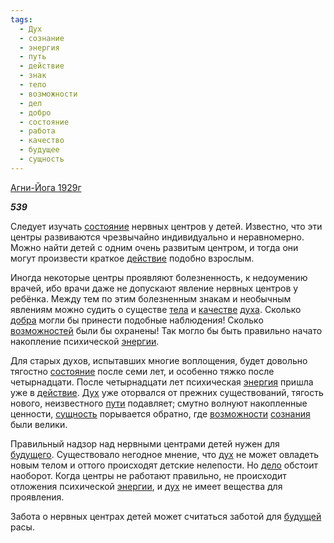```yaml
---
tags:
  - Дух
  - сознание
  - энергия
  - путь
  - действие
  - знак
  - тело
  - возможности
  - дел
  - добро
  - состояние
  - работа
  - качество
  - будущее
  - сущность
---
```

[Агни-Йога 1929г](https://127.0.0.1:4002/agni/1929)

___539___

Следует изучать [состояние](../../../tags/#состояние) нервных центров у детей. Известно, что эти центры развиваются чрезвычайно индивидуально и неравномерно. Можно найти детей с одним очень развитым центром, и тогда они могут произвести краткое [действие](../../../tags/#действие) подобно взрослым.   

Иногда некоторые центры проявляют болезненность, к недоумению врачей, ибо врачи даже не допускают явление нервных центров у ребёнка. Между тем по этим болезненным знакам и необычным явлениям можно судить о существе [тела](../../../tags/#[тело](../../../tags/#тело)) и [качестве](../../../tags/#качество) [духа](../../../tags/#[Дух](../../../tags/#Дух)). Сколько [добра](../../../tags/#добро) могли бы принести подобные наблюдения! Сколько [возможностей](../../../tags/#[возможности](../../../tags/#возможности)) были бы охранены! Так могло бы быть правильно начато накопление психической [энергии](../../../tags/#[энергия](../../../tags/#энергия)).   

Для старых духов, испытавших многие воплощения, будет довольно тягостно [состояние](../../../tags/#состояние) после семи лет, и особенно тяжко после четырнадцати. После четырнадцати лет психическая [энергия](../../../tags/#энергия) пришла уже в [действие](../../../tags/#действие). [Дух](../../../tags/#Дух) уже оторвался от прежних существований, тягость нового, неизвестного [пути](../../../tags/#путь) подавляет; смутно волнуют накопленные ценности, [сущность](../../../tags/#сущность) порывается обратно, где [возможности](../../../tags/#возможности) [сознания](../../../tags/#сознание) были велики.   

Правильный надзор над нервными центрами детей нужен для [будущего](../../../tags/#будущее). Существовало негодное мнение, что [дух](../../../tags/#[Дух](../../../tags/#Дух)) не может овладеть новым телом и оттого происходят детские нелепости. Но [дело](../../../tags/#дел) обстоит наоборот. Когда центры не работают правильно, не происходит отложения психической [энергии](../../../tags/#[энергия](../../../tags/#энергия)), и [дух](../../../tags/#[Дух](../../../tags/#Дух)) не имеет вещества для проявления.   

Забота о нервных центрах детей может считаться заботой для [будущей](../../../tags/#будущее) расы.